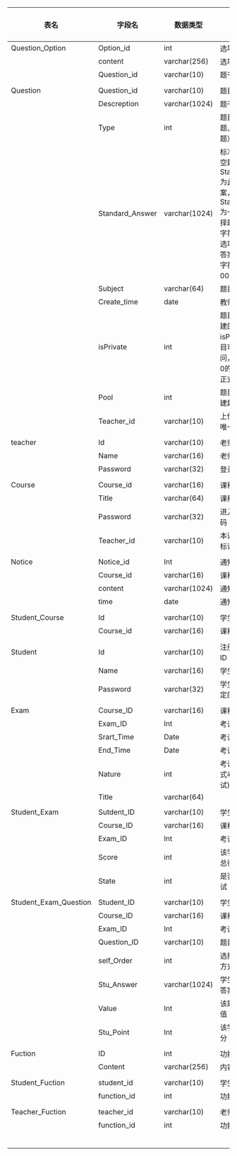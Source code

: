 | 表名                  | 字段名          | 数据类型      | s字段说明                                                    | 备注(说明PK,FK) |
| --------------------- | --------------- | ------------- | ------------------------------------------------------------ | :-------------- |
| Question_Option       | Option_id       | int           | 选项的唯一标识符                                             | PK              |
|                       | content         | varchar(256)  | 选项的内容                                                   |                 |
|                       | Question_id     | varchar(10)   | 题干的标识符                                                 | PK FK           |
|                       |                 |               |                                                              |                 |
| Question              | Question_id     | varchar(10)   | 题目的标识符                                                 | PK              |
|                       | Descreption     | varchar(1024) | 题干                                                         |                 |
|                       | Type            | int           | 题目类型（选择题、填空题、大题）                             |                 |
|                       | Standard_Answer | varchar(1024) | 标准答案（对于填空题和大题，Standard_Answer为此题的实际答案，对于选择题，Standard_Answer为一串能够表现选择题答案的二进制字符串，例如题目选项有ABCDEF，答案为CD，则此字符串为00110000） |                 |
|                       | Subject         | varchar(64)   | 题目附属学科名                                               |                 |
|                       | Create_time     | date          | 教师上传题目日期                                             |                 |
|                       | isPrivate       | int           | 题目是否为教师创建的私人题库（即isPrivate为1的题目可供模拟考试访问，而isPrivate为0的题目仅可以供正式考试访问） |                 |
|                       | Pool            | int           | 题目所属的教师创建题库编号                                   |                 |
|                       | Teacher_id      | varchar(10)   | 上传此题目的教师唯一标识                                     | FK              |
|                       |                 |               |                                                              |                 |
| teacher               | Id              | varchar(10)   | 老师的唯一标识符                                             | PK              |
|                       | Name            | varchar(16)   | 老师的名字                                                   |                 |
|                       | Password        | varchar(32)   | 登录注册的密码                                               |                 |
|                       |                 |               |                                                              |                 |
| Course                | Course_id       | varchar(16)   | 课程的唯一标识符                                             | PK              |
|                       | Title           | varchar(64)   | 课程名称                                                     |                 |
|                       | Password        | varchar(32)   | 进入课程需要的密码                                           |                 |
|                       | Teacher_id      | varchar(10)   | 本课程老师的唯一标识符                                       | FK              |
|                       |                 |               |                                                              |                 |
| Notice                | Notice_id       | Int           | 通知的唯一标识符                                             | PK              |
|                       | Course_id       | varchar(16)   | 课程的唯一标识符                                             | PK FK           |
|                       | content         | varchar(1024) | 通知的内容                                                   |                 |
|                       | time            | date          | 通知发布的时间                                               |                 |
|                       |                 |               |                                                              |                 |
| Student_Course        | Id              | varchar(10)   | 学生的唯一标识符                                             | PK FK           |
|                       | Course_id       | varchar(16)   | 课程的唯一标识符                                             | PK FK           |
|                       |                 |               |                                                              |                 |
| Student               | Id              | varchar(10)   | 注册时系统分配的ID（七位数）                                 | PK              |
|                       | Name            | varchar(16)   | 学生真实姓名                                                 |                 |
|                       | Password        | varchar(32)   | 学生注册时自己设定的密码                                     |                 |
|                       |                 |               |                                                              |                 |
| Exam                  | Course_ID       | varchar(16)   | 课程的编号                                                   | PK FK           |
|                       | Exam_ID         | Int           | 考试的编号                                                   | PK              |
|                       | Srart_Time      | Date          | 考试的开始时间                                               |                 |
|                       | End_Time        | Date          | 考试的结束时间                                               |                 |
|                       | Nature          | int           | 考试的性质(1-正式考试 0-模拟考试)                            |                 |
|                       | Title           | varchar(64)   |                                                              |                 |
|                       |                 |               |                                                              |                 |
| Student_Exam          | Sutdent_ID      | varchar(10)   | 学生的ID                                                     | PK FK           |
|                       | Course_ID       | varchar(16)   | 课程编号                                                     | PK FK           |
|                       | Exam_ID         | Int           | 考试编号                                                     | PK FK           |
|                       | Score           | int           | 该学生该次考试的总得分                                       |                 |
|                       | State           | int           | 是否参加了该次考试                                           |                 |
|                       |                 |               |                                                              |                 |
| Student_Exam_Question | Student_ID      | varchar(10)   | 学生的ID                                                     | PK FK           |
|                       | Course_ID       | varchar(16)   | 课程编号                                                     | PK FK           |
|                       | Exam_ID         | Int           | 考试编号                                                     | PK FK           |
|                       | Question_ID     | varchar(10)   | 题目编号                                                     | PK FK           |
|                       | self_Order      | int           | 选择题选项的打乱方式                                         |                 |
|                       | Stu_Answer      | varchar(1024) | 学生对该题作出的答案                                         |                 |
|                       | Value           | Int           | 该题在试卷中的分值                                           |                 |
|                       | Stu_Point       | Int           | 该学生这道题的得分                                           |                 |
|                       |                 |               |                                                              |                 |
| Fuction               | ID              | int           | 功能编号                                                     | PK              |
|                       | Content         | varchar(256)  | 内容描述                                                     |                 |
|                       |                 |               |                                                              |                 |
| Student_Fuction       | student_id      | varchar(10)   | 学生学号                                                     | PK FK           |
|                       | function_id     | int           | 功能编号                                                     | PK FK           |
|                       |                 |               |                                                              |                 |
| Teacher_Fuction       | teacher_id      | varchar(10)   | 老师编号                                                     | PK FK           |
|                       | function_id     | int           | 功能编号                                                     | PK FK           |
|                       |                 |               |                                                              |                 |
|                       |                 |               |                                                              |                 |
|                       |                 |               |                                                              |                 |
|                       |                 |               |                                                              |                 |
|                       |                 |               |                                                              |                 |
|                       |                 |               |                                                              |                 |





